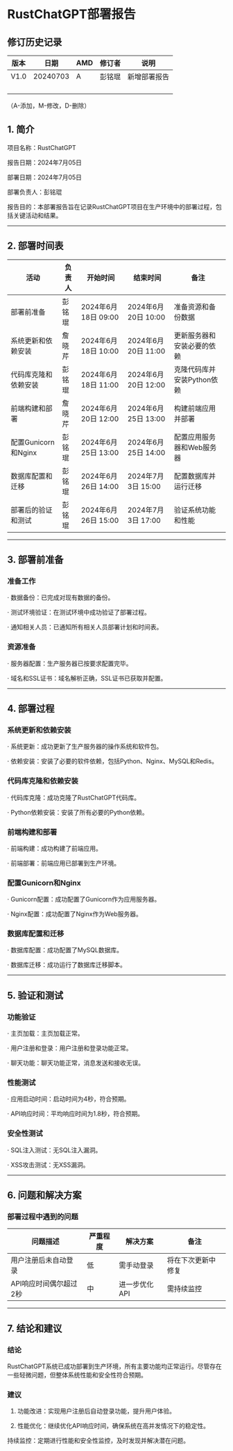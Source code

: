 # RustChatGPT部署报告

## 修订历史记录

| 版本 | 日期     | AMD  | 修订者 | 说明         |
| ---- | -------- | ---- | ------ | ------------ |
| V1.0 | 20240703 | A    | 彭铭琨 | 新增部署报告 |
|      |          |      |        |              |
|      |          |      |        |              |
|      |          |      |        |              |
|      |          |      |        |              |

（A-添加，M-修改，D-删除）

## 1. 简介

项目名称：RustChatGPT

报告日期：2024年7月05日

部署日期：2024年7月05日

部署负责人：彭铭琨

报告目的：本部署报告旨在记录RustChatGPT项目在生产环境中的部署过程，包括关键活动和结果。



------



## 2. 部署时间表

| 活动                 | 负责人 | 开始时间            | 结束时间            | 备注                       |
| -------------------- | ------ | ------------------- | ------------------- | -------------------------- |
| 部署前准备           | 彭铭琨 | 2024年6月18日 09:00 | 2024年6月20日 10:00 | 准备资源和备份数据         |
| 系统更新和依赖安装   | 詹晓芹 | 2024年6月18日 10:00 | 2024年6月20日 11:00 | 更新服务器和安装必要的依赖 |
| 代码库克隆和依赖安装 | 彭铭琨 | 2024年6月18日 11:00 | 2024年6月20日 12:00 | 克隆代码库并安装Python依赖 |
| 前端构建和部署       | 詹晓芹 | 2024年6月20日 12:00 | 2024年6月25日 13:00 | 构建前端应用并部署         |
| 配置Gunicorn和Nginx  | 彭铭琨 | 2024年6月25日 13:00 | 2024年6月25日 14:00 | 配置应用服务器和Web服务器  |
| 数据库配置和迁移     | 彭铭琨 | 2024年6月26日 14:00 | 2024年7月3日 15:00  | 配置数据库并运行迁移       |
| 部署后的验证和测试   | 彭铭琨 | 2024年6月26日 15:00 | 2024年7月3日 17:00  | 验证系统功能和性能         |



------



## 3. 部署前准备

### 准备工作

· 数据备份：已完成对现有数据的备份。

· 测试环境验证：在测试环境中成功验证了部署过程。

· 通知相关人员：已通知所有相关人员部署计划和时间表。

### 资源准备

· 服务器配置：生产服务器已按要求配置完毕。

· 域名和SSL证书：域名解析正确，SSL证书已获取并配置。



------



## 4. 部署过程

### 系统更新和依赖安装

· 系统更新：成功更新了生产服务器的操作系统和软件包。

· 依赖安装：安装了必要的软件依赖，包括Python、Nginx、MySQL和Redis。

### 代码库克隆和依赖安装

· 代码库克隆：成功克隆了RustChatGPT代码库。

· Python依赖安装：安装了所有必要的Python依赖。

### 前端构建和部署

· 前端构建：成功构建了前端应用。

· 前端部署：前端应用已部署到生产环境。

### 配置Gunicorn和Nginx

· Gunicorn配置：成功配置了Gunicorn作为应用服务器。

· Nginx配置：成功配置了Nginx作为Web服务器。

### 数据库配置和迁移

· 数据库配置：成功配置了MySQL数据库。

· 数据库迁移：成功运行了数据库迁移脚本。



------



## 5. 验证和测试

### 功能验证

· 主页加载：主页加载正常。

· 用户注册和登录：用户注册和登录功能正常。

· 聊天功能：聊天功能正常，消息发送和接收无误。

### 性能测试

· 应用启动时间：启动时间为4秒，符合预期。

· API响应时间：平均响应时间为1.8秒，符合预期。

### 安全性测试

· SQL注入测试：无SQL注入漏洞。

· XSS攻击测试：无XSS漏洞。



------



## 6. 问题和解决方案

### 部署过程中遇到的问题

| 问题描述               | 严重程度 | 解决方案      | 备注               |
| ---------------------- | -------- | ------------- | ------------------ |
| 用户注册后未自动登录   | 低       | 需手动登录    | 将在下次更新中修复 |
| API响应时间偶尔超过2秒 | 中       | 进一步优化API | 需持续监控         |



------



## 7. 结论和建议

### 结论

RustChatGPT系统已成功部署到生产环境，所有主要功能均正常运行。尽管存在一些轻微问题，但整体系统性能和安全性符合预期。

### 建议

1. 功能改进：实现用户注册后自动登录功能，提升用户体验。

2. 性能优化：继续优化API响应时间，确保系统在高并发情况下的稳定性。

持续监控：定期进行性能和安全性监控，及时发现并解决潜在问题。